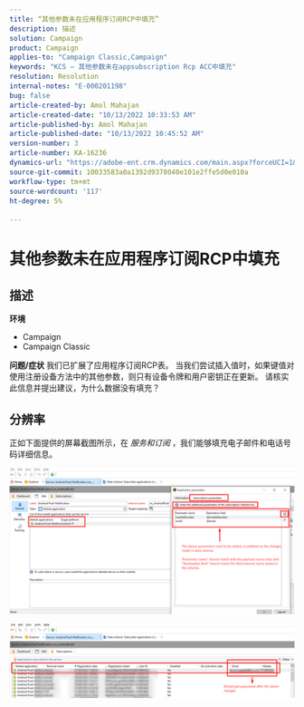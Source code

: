 ```yaml
---
title: “其他参数未在应用程序订阅RCP中填充”
description: 描述
solution: Campaign
product: Campaign
applies-to: "Campaign Classic,Campaign"
keywords: "KCS — 其他参数未在appsubscription Rcp ACC中填充"
resolution: Resolution
internal-notes: "E-000201198"
bug: false
article-created-by: Amol Mahajan
article-created-date: "10/13/2022 10:33:53 AM"
article-published-by: Amol Mahajan
article-published-date: "10/13/2022 10:45:52 AM"
version-number: 3
article-number: KA-16236
dynamics-url: "https://adobe-ent.crm.dynamics.com/main.aspx?forceUCI=1&pagetype=entityrecord&etn=knowledgearticle&id=97643287-e24a-ed11-bba2-002248086a73"
source-git-commit: 10033583a0a1392d9378040e101e2ffe5d0e010a
workflow-type: tm+mt
source-wordcount: '117'
ht-degree: 5%

---
```


# 其他参数未在应用程序订阅RCP中填充

## 描述

<b>环境</b>
- Campaign
- Campaign Classic

<b>问题/症状</b>
我们已扩展了应用程序订阅RCP表。 当我们尝试插入值时，如果键值对使用注册设备方法中的其他参数，则只有设备令牌和用户密钥正在更新。 请核实此信息并提出建议，为什么数据没有填充？


## 分辨率


正如下面提供的屏幕截图所示，在 *服务和订阅* ，我们能够填充电子邮件和电话号码详细信息。



![](assets/bc1c5473-4bd0-ec11-a7b5-00224809c556.png)



![](assets/ddd78ad4-4bd0-ec11-a7b5-00224809c556.png)
